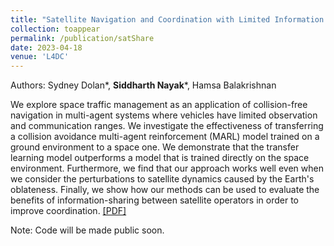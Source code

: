 ```yaml
---
title: "Satellite Navigation and Coordination with Limited Information Sharing"
collection: toappear
permalink: /publication/satShare
date: 2023-04-18
venue: 'L4DC'
---
```

Authors: Sydney Dolan*, **Siddharth Nayak***, Hamsa Balakrishnan

We explore space traffic management as an application of collision-free navigation in multi-agent systems where vehicles have limited observation and communication ranges. We investigate the effectiveness of transferring a collision avoidance multi-agent reinforcement (MARL) model trained on a ground environment to a space one. We demonstrate that the transfer learning model outperforms a model that is trained directly on the space environment. Furthermore, we find that our approach works well even when we consider the perturbations to satellite dynamics caused by the Earth's oblateness. Finally, we show how our methods can be used to evaluate the benefits of information-sharing between satellite operators in order to improve coordination. [[PDF]](https://arxiv.org/abs/2211.03658)

Note: Code will be made public soon.

<!-- Recommended citation: Your Namesdas, You. (2010). "Paper Title Number 2." <i>Journal 1</i>. 1(2). -->

